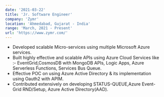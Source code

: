 ```yaml
---
date: '2021-03-22'
title: 'Jr. Software Engineer'
company: 'Zymr'
location: 'Ahmedabad, Gujarat - India'
range: 'March, 2021 - Present'
url: 'https://www.zymr.com/'
---
```


- Developed scalable Micro-services using multiple Microsoft Azure services. 
- Built highly effective and scalable APIs using Azure Cloud Services like :- EventGrid,CosmosDB with MongoDB APIs, Logic Apps, Azure Serverless Functions, Services Bus Queue. 
- Effective POC on using Azure Active Directory & its implementation using Oauth2 with APIM. 
- Contributed extensively on developing STATUS-QUEUE,Azure Event-Grid RND/Setup, Azure Active Directory(AAD).  
